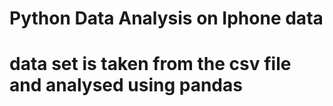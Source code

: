 # Python Data Analysis on Iphone data 
# data set is taken from the csv file and analysed using pandas

